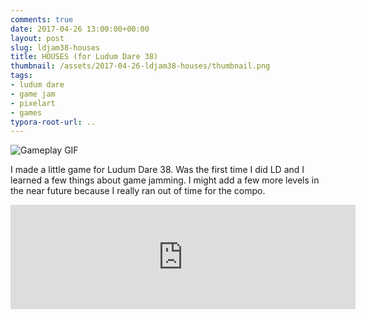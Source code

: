 ```yaml
---
comments: true
date: 2017-04-26 13:00:00+00:00
layout: post
slug: ldjam38-houses
title: HOUSES (for Ludum Dare 38)
thumbnail: /assets/2017-04-26-ldjam38-houses/thumbnail.png
tags:
- ludum dare
- game jam
- pixelart
- games
typora-root-url: ..
---
```


![Gameplay GIF](/assets/2017-04-26-ldjam38-houses/gameplay.gif)

I made a little game for Ludum Dare 38. Was the first time I did LD and I learned a few things about game jamming. I might add a few more levels in the near future because I really ran out of time for the compo.

<iframe frameborder="0" src="https://itch.io/embed/136904" width="552" height="167"></iframe>